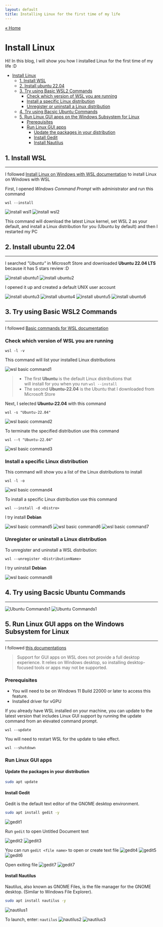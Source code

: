 ```yaml
---
layout: default
title: Installing Linux for the first time of my life
---
```

[« Home](https://jedsadasrijunpoe.github.io/)
# Install Linux

Hi! In this blog, I will show you how I installed Linux for the first time of my life :D
- [Install Linux](#install-linux)
  - [1. Install WSL](#1-install-wsl)
  - [2. Install ubuntu 22.04](#2-install-ubuntu-2204)
  - [3. Try using Basic WSL2 Commands](#3-try-using-basic-wsl2-commands)
    - [Check which version of WSL you are running](#check-which-version-of-wsl-you-are-running)
    - [Install a specific Linux distribution](#install-a-specific-linux-distribution)
    - [Unregister or uninstall a Linux distribution](#unregister-or-uninstall-a-linux-distribution)
  - [4. Try using Bacsic Ubuntu Commands](#4-try-using-bacsic-ubuntu-commands)
  - [5. Run Linux GUI apps on the Windows Subsystem for Linux](#5-run-linux-gui-apps-on-the-windows-subsystem-for-linux)
    - [Prerequisites](#prerequisites)
    - [Run Linux GUI apps](#run-linux-gui-apps)
      - [Update the packages in your distribution](#update-the-packages-in-your-distribution)
      - [Install Gedit](#install-gedit)
      - [Install Nautilus](#install-nautilus)
## 1. Install WSL

---

I followed [Install Linux on Windows with WSL documentation](https://docs.microsoft.com/en-us/windows/wsl/install) to install Linux on Windows with WSL

First, I opened *Windows Command Prompt* with administrator and run this command
```shell
wsl --install
```
![install wsl1](/images/Screenshot%202022-07-31%20124136.png)
![install wsl2](/images/Screenshot%202022-07-31%20124321.png)

This command will download the latest Linux kernel, set WSL 2 as your default, and install a Linux distribution for you (Ubuntu by default) and then I restarted my PC

## 2. Install ubuntu 22.04

---

I searched *"Ubuntu"* in Microsoft Store and downloaded **Ubuntu 22.04 LTS** because it has 5 stars review :D

![install ubuntu1](/images/Screenshot%202022-08-03%20123001.png)
![install ubuntu2](/images/Screenshot%202022-08-03%20123024.png)

I opened it up and created a default UNIX user account

![install ubuntu3](/images/Screenshot%202022-08-03%20124746.png)
![install ubuntu4](/images/Screenshot%202022-08-03%20124818.png)
![install ubuntu5](/images/Screenshot%202022-08-03%20124923.png)
![install ubuntu6](/images/Screenshot%202022-08-03%20125925.png)

## 3. Try using Basic WSL2 Commands

---

I followed [Basic commands for WSL documentation](https://docs.microsoft.com/en-us/windows/wsl/basic-commands)
### Check which version of WSL you are running

```shell
wsl -l -v
```
This command will list your installed Linux distributions

![wsl basic command1](/images/Screenshot%202022-08-04-201642-wsl-command.png)
> - The first **Ubuntu** is the default Linux distributions that  
will install for you when you run `wsl --install`  
> - The second **Ubuntu-22.04** is the Ubuntu that I downloaded from Microsoft Store

Next, I selected **Ubuntu-22.04** with this command

```shell
wsl -s "Ubuntu-22.04"
```

![wsl basic command2](\images\Screenshot-2022-08-04-205556-wsl-command.png)

To terminate the specified distribution use this command

```shell
wsl --t "Ubuntu-22.04"
```

![wsl basic command3](\images\Screenshot-2022-08-04-212439-wsl-command.png)

### Install a specific Linux distribution

This command will show you a list of the Linux distributions to install

```shell
wsl -l -o
```
![wsl basic command4](\images\Screenshot-2022-08-04-213744-wsl-command.png)

To install a specific Linux distribution use this command

```shell
wsl --install -d <Distro>
```

I try install **Debian**

![wsl basic command5](\images\Screenshot-2022-08-04-214251-wsl-command.png)
![wsl basic command6](\images\Screenshot-2022-08-04-214334-wsl-command.png)
![wsl basic command7](\images\Screenshot-2022-08-04-214406-wsl-command.png)

### Unregister or uninstall a Linux distribution

To unregister and uninstall a WSL distribution:

```shell
wsl --unregister <DistributionName>
```

I try uninstall **Debian**

![wsl basic command8](\images\Screenshot-2022-08-04-214930-wsl-command.png)

## 4. Try using Bacsic Ubuntu Commands

---

![Ubuntu Commands1](\images\Screenshot-2022-08-04-224850-ubuntu-commands.png)
![Ubuntu Commands1](\images\Screenshot-2022-08-04-225046-ubuntu-commands.png)

## 5. Run Linux GUI apps on the Windows Subsystem for Linux

---

I followed [this documentations](https://docs.microsoft.com/en-us/windows/wsl/tutorials/gui-apps)
>Support for GUI apps on WSL does not provide a full desktop experience. It relies on Windows desktop, so installing desktop-focused tools or apps may not be supported.
### Prerequisites
- You will need to be on Windows 11 Build 22000 or later to access this feature.
- Installed driver for vGPU

If you already have WSL installed on your machine, you can update to the latest version that includes Linux GUI support by running the update command from an elevated command prompt.

```shell
wsl --update
```

You will need to restart WSL for the update to take effect.
```shell
wsl --shutdown
```

### Run Linux GUI apps
#### Update the packages in your distribution
```Bash
sudo apt update
```
#### Install Gedit
Gedit is the default text editor of the GNOME desktop environment.
```Bash
sudo apt install gedit -y
```
![gedit1](\images\Screenshot-2022-08-05-000105-linux-gui-apps.png)

Run `gedit` to open Untitled Document text

![gedit2](\images\Screenshot-2022-08-05-000531-linux-gui-apps.png)
![gedit3](\images\Screenshot-2022-08-05-000622-linux-gui-apps.png)

You can run `gedit <file name>` to open or create text file
![gedit4](\images\Screenshot-2022-08-05-000953-linux-gui-apps.png)
![gedit5](\images\Screenshot-2022-08-05-001027-linux-gui-apps.png)
![gedit6](\images\Screenshot-2022-08-05-001237-linux-gui-apps.png)

Open exiting file
![gedit7](\images\Screenshot-2022-08-05-001319-linux-gui-apps.png)
![gedit7](\images\Screenshot-2022-08-05-001348-linux-gui-apps.png)

#### Install Nautilus
Nautilus, also known as GNOME Files, is the file manager for the GNOME desktop. (Similar to Windows File Explorer).
```Bash
sudo apt install nautilus -y
```
![nautilus1](\images\Screenshot-2022-08-05-003055-nautilus.png)

To launch, enter: `nautilus`
![nautilus2](\images\Screenshot-2022-08-05-003221-nautilus.png)
![nautilus3](\images\Screenshot-2022-08-05-003248-nautilus.png)
